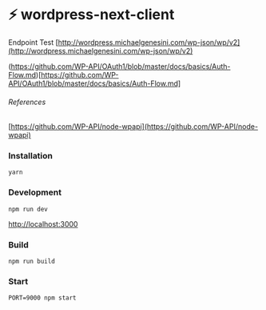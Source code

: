 # ⚡ wordpress-next-client

Endpoint Test [http://wordpress.michaelgenesini.com/wp-json/wp/v2](http://wordpress.michaelgenesini.com/wp-json/wp/v2)

(https://github.com/WP-API/OAuth1/blob/master/docs/basics/Auth-Flow.md)[https://github.com/WP-API/OAuth1/blob/master/docs/basics/Auth-Flow.md]

###### References
[https://github.com/WP-API/node-wpapi](https://github.com/WP-API/node-wpapi)

### Installation
```
yarn
```

### Development
```
npm run dev
```
[http://localhost:3000](http://localhost:3000)

### Build
```
npm run build
```

### Start
```
PORT=9000 npm start
```

